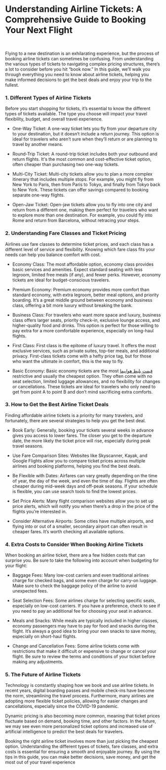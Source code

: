 <p><!-- x-tinymce/html --></p>
<h1>Understanding Airline Tickets: A Comprehensive Guide to Booking Your Next Flight</h1>
<p>&nbsp;</p>
<p>Flying to a new destination is an exhilarating experience, but the process of booking airline tickets can sometimes be confusing. From understanding the various types of tickets to navigating complex pricing structures, there&rsquo;s a lot to consider before you hit &ldquo;book now.&rdquo; In this guide, we&rsquo;ll walk you through everything you need to know about airline tickets, helping you make informed decisions to get the best deals and enjoy your trip to the fullest.</p>
<h3>1. Different Types of Airline Tickets</h3>
<p>Before you start shopping for tickets, it&rsquo;s essential to know the different types of tickets available. The type you choose will impact your travel flexibility, budget, and overall travel experience.</p>
<ul>
<li>
<p>One-Way Ticket: A one-way ticket lets you fly from your departure city to your destination, but it doesn&rsquo;t include a return journey. This option is ideal for travelers who aren&rsquo;t sure when they&rsquo;ll return or are planning to travel by another means.</p>
</li>
<li>
<p>Round-Trip Ticket: A round-trip ticket includes both your outbound and return flights. It's the most common and cost-effective ticket option, often cheaper than purchasing two one-way tickets.</p>
</li>
<li>
<p>Multi-City Ticket: Multi-city tickets allow you to plan a more complex itinerary that includes multiple stops. For example, you might fly from New York to Paris, then from Paris to Tokyo, and finally from Tokyo back to New York. These tickets can offer savings compared to booking separate one-way flights.</p>
</li>
<li>
<p>Open-Jaw Ticket: Open-jaw tickets allow you to fly into one city and return from a different one, making them perfect for travelers who want to explore more than one destination. For example, you could fly into Rome and return from Barcelona, without retracing your steps.</p>
</li>
</ul>
<h3>2. Understanding Fare Classes and Ticket Pricing</h3>
<p>Airlines use fare classes to determine ticket prices, and each class has a different level of service and flexibility. Knowing which fare class fits your needs can help you balance comfort with cost.</p>
<ul>
<li>
<p>Economy Class: The most affordable option, economy class provides basic services and amenities. Expect standard seating with less legroom, limited free meals (if any), and fewer perks. However, economy tickets are ideal for budget-conscious travelers.</p>
</li>
<li>
<p>Premium Economy: Premium economy provides more comfort than standard economy, with extra legroom, better meal options, and priority boarding. It&rsquo;s a great middle ground between economy and business class, offering a bit more luxury without breaking the bank.</p>
</li>
<li>
<p>Business Class: For travelers who want more space and luxury, business class offers larger seats, priority check-in, exclusive lounge access, and higher-quality food and drinks. This option is perfect for those willing to pay extra for a more comfortable experience, especially on long-haul flights.</p>
</li>
<li>
<p>First Class: First class is the epitome of luxury travel. It offers the most exclusive services, such as private suites, top-tier meals, and additional privacy. First-class tickets come with a hefty price tag, but for those who want the ultimate in comfort, this is the way to fly.</p>
</li>
<li>
<p>Basic Economy: Basic economy tickets are the most <a href="https://www.irancharter.ir/">قیمت بلیط هواپیما</a> restrictive and usually the cheapest option. They often come with no seat selection, limited luggage allowances, and no flexibility for changes or cancellations. These tickets are ideal for travelers who only need to get from point A to point B and don&rsquo;t mind sacrificing extra comforts.</p>
</li>
</ul>
<h3>3. How to Get the Best Airline Ticket Deals</h3>
<p>Finding affordable airline tickets is a priority for many travelers, and fortunately, there are several strategies to help you get the best deal.</p>
<ul>
<li>
<p>Book Early: Generally, booking your tickets several weeks in advance gives you access to lower fares. The closer you get to the departure date, the more likely the ticket price will rise, especially during peak travel seasons.</p>
</li>
<li>
<p>Use Fare Comparison Sites: Websites like Skyscanner, Kayak, and Google Flights allow you to compare ticket prices across multiple airlines and booking platforms, helping you find the best deals.</p>
</li>
<li>
<p>Be Flexible with Dates: Airfares can vary greatly depending on the time of year, the day of the week, and even the time of day. Flights are often cheaper during mid-week days and off-peak seasons. If your schedule is flexible, you can use search tools to find the lowest prices.</p>
</li>
<li>
<p>Set Price Alerts: Many flight comparison websites allow you to set up price alerts, which will notify you when there&rsquo;s a drop in the price of the flights you&rsquo;re interested in.</p>
</li>
<li>
<p>Consider Alternative Airports: Some cities have multiple airports, and flying into or out of a smaller, secondary airport can often result in cheaper fares. It&rsquo;s worth checking all available options.</p>
</li>
</ul>
<h3>4. Extra Costs to Consider When Booking Airline Tickets</h3>
<p>When booking an airline ticket, there are a few hidden costs that can surprise you. Be sure to take the following into account when budgeting for your flight:</p>
<ul>
<li>
<p>Baggage Fees: Many low-cost carriers and even traditional airlines charge for checked bags, and some even charge for carry-on luggage. Make sure to check the baggage policy of the airline to avoid unexpected fees.</p>
</li>
<li>
<p>Seat Selection Fees: Some airlines charge for selecting specific seats, especially on low-cost carriers. If you have a preference, check to see if you need to pay an additional fee for choosing your seat in advance.</p>
</li>
<li>
<p>Meals and Snacks: While meals are typically included in higher classes, economy passengers may have to pay for food and snacks during the flight. It&rsquo;s always a good idea to bring your own snacks to save money, especially on short-haul flights.</p>
</li>
<li>
<p>Change and Cancellation Fees: Some airline tickets come with restrictions that make it difficult or expensive to change or cancel your flight. Be sure to review the terms and conditions of your ticket before making any adjustments.</p>
</li>
</ul>
<h3>5. The Future of Airline Tickets</h3>
<p>Technology is constantly shaping how we book and use airline tickets. In recent years, digital boarding passes and mobile check-ins have become the norm, streamlining the travel process. Furthermore, many airlines are adopting more flexible ticket policies, allowing for easier changes and cancellations, especially since the COVID-19 pandemic.</p>
<p>Dynamic pricing is also becoming more common, meaning that ticket prices fluctuate based on demand, booking time, and other factors. In the future, we may see even more personalized ticket options and increased use of artificial intelligence to predict the best deals for travelers.</p>
<p>Booking the right airline ticket involves more than just picking the cheapest option. Understanding the different types of tickets, fare classes, and extra costs is essential for ensuring a smooth and enjoyable journey. By using the tips in this guide, you can make better decisions, save money, and get the most out of your travel experience</p>
